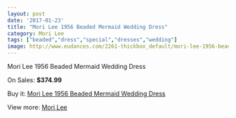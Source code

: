 ```yaml
---
layout: post
date: '2017-01-23'
title: "Mori Lee 1956 Beaded Mermaid Wedding Dress"
category: Mori Lee
tags: ["beaded","dress","special","dresses","wedding"]
image: http://www.eudances.com/2261-thickbox_default/mori-lee-1956-beaded-mermaid-wedding-dress.jpg
---
```

Mori Lee 1956 Beaded Mermaid Wedding Dress

On Sales: **$374.99**
<a href="https://www.eudances.com/en/mori-lee/754-mori-lee-1956-beaded-mermaid-wedding-dress.html"><amp-img layout="responsive" width="600" height="600" src="//www.eudances.com/2261-thickbox_default/mori-lee-1956-beaded-mermaid-wedding-dress.jpg" alt="Mori Lee 1956 Beaded Mermaid Wedding Dress 0" /></a>
<a href="https://www.eudances.com/en/mori-lee/754-mori-lee-1956-beaded-mermaid-wedding-dress.html"><amp-img layout="responsive" width="600" height="600" src="//www.eudances.com/2263-thickbox_default/mori-lee-1956-beaded-mermaid-wedding-dress.jpg" alt="Mori Lee 1956 Beaded Mermaid Wedding Dress 1" /></a>
<a href="https://www.eudances.com/en/mori-lee/754-mori-lee-1956-beaded-mermaid-wedding-dress.html"><amp-img layout="responsive" width="600" height="600" src="//www.eudances.com/2262-thickbox_default/mori-lee-1956-beaded-mermaid-wedding-dress.jpg" alt="Mori Lee 1956 Beaded Mermaid Wedding Dress 2" /></a>

Buy it: [Mori Lee 1956 Beaded Mermaid Wedding Dress](https://www.eudances.com/en/mori-lee/754-mori-lee-1956-beaded-mermaid-wedding-dress.html "Mori Lee 1956 Beaded Mermaid Wedding Dress")

View more: [Mori Lee](https://www.eudances.com/en/9-mori-lee "Mori Lee")